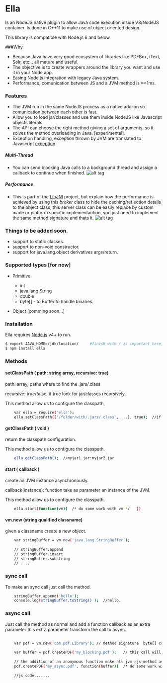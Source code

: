 # Ella

Is an NodeJS native plugin to allow Java code execution inside V8/NodeJS container. Is done in C++11 to make use of object oriented design. 

This library is compatible with Node.js 6 and below.

###Why 

- Because Java have very good ecosystem of libraries like PDFBox, iText, Solr, etc.., all mature and useful.
- The objective is to create wrappers around the library you want and use it in your Node app.
- Easing Node.js integration with legacy Java system. 
- Performance, comunication between JS and a JVM method is ≈<1ms.
 
### Features 
  
  - The JVM run in the same NodeJS process as a native add-on so comunication between each other is fast. 
  - Allow you to load jar/classes and use them inside NodeJS like Javascript objects literals.  
  - The API can choose the right method giving a set of arguments, so it solves the method overloading in Java. [experimental].
  - Exception handling, exception thrown by JVM are translated to Javascript [exception](http://www.w3schools.com/js/js_errors.asp). 
  
##### Multi-Thread
  - You can send blocking Java calls to a background thread and assign a callback to continue when finished.
  ![alt tag](https://github.com/cesarvr/Ella/blob/master/docs/ella_multi_thread.png) 

##### Performance
  - This is part of the [LibJNI](https://github.com/cesarvr/JNI) project, but explain how the performance is achieved by using this *broker* class to hide the caching/reflection details to the object class, this server class can be easily replace by custom made or platform specific implementantion, you just need to implement the same method signature and thats it.
  ![alt tag](https://github.com/cesarvr/Ella/blob/master/docs/design-diagram.png) 
 
### Things to be added soon. 
	
  - support to static classes.
  - support to non-void constructor. 
  - support for java.lang.object derivatives args/return.
 
 
### Supported types [for now] 
  - Primitive
    - int
    - java.lang.String 
    - double 
    - byte[] - to Buffer to handle binaries.

  - Object [comming soon...]

### Installation

Ella requires [Node.js](https://nodejs.org/) v4+ to run.

```sh
$ export JAVA_HOME=/jdk/location/     #finish with / is important here, there is a bug in the installer :(
$ npm install ella
```

### Methods

#### setClassPath ( path: string array, recursive: true)

path: array, paths where to find the .jars/.class

recursive: true/false, if true look for jar/classes recursively. 


This method allow us to configure the classpath,  

```sh
	var ella = require('ella');
	ella.setClassPath(['/folder/with/.jars/.class', ...], true);  //if true flag, it will look recursively all jars/class. 
```



#### getClassPath ( void )

return the classpath configuration. 

This method allow us to configure the classpath.

```sh
	ella.getClassPath();  //myjar1.jar:myjar2.jar   
```


#### start ( callback )

create an JVM instance asynchronously.
 
callback(instance): function take as parameter an instance of the JVM. 

This method allow us to configure the classpath.

```sh
	ella.start(function(vm){  /* do some work with vm */   })
```



#### vm.new (string qualified classname)

given a classname create a new object.

```sh
	var stringBuffer = vm.new('java.lang.StringBuffer');
	
	// stringBuffer.append
	// stringBuffer.insert
	// stringBuffer.substring 
	// ....
```

### sync call 

To make an sync call just call the method.

```sh
	stringBuffer.append('hello'); 
	console.log(stringBuffer.toString() );  //hello. 
```


### async call 

Just call the method as normal and add a function callback as an extra parameter this extra parameter transform the call to async. 

```sh
	
	var pdf = vm.new('com.pdf.Library'); // method signature  byte[] createPDF(string); 
	
	var buffer = pdf.createPDF('my_blocking.pdf');   // this call will block the interpreter in this position. 
	
	// the addition of an anonymous function make all jvm->js-method async.
	pdf.createPDF('my_async.pdf', function(buffer){  /* do some work with buffer */ }); // non-blocking call.
	
	//js code.......
```








